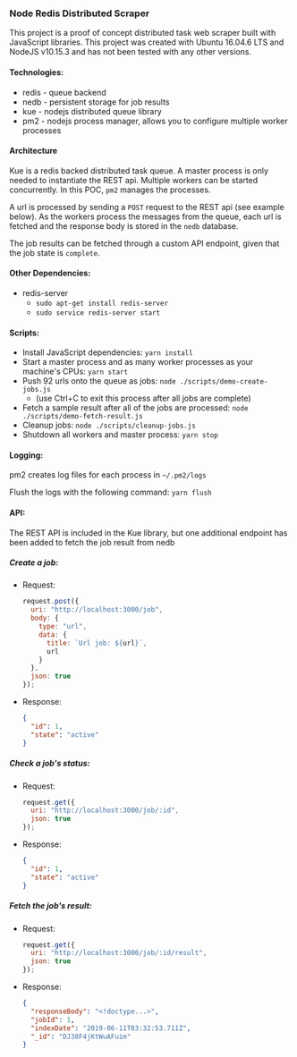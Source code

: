 ### Node Redis Distributed Scraper

This project is a proof of concept distributed task web scraper built with JavaScript libraries.
This project was created with Ubuntu 16.04.6 LTS and NodeJS v10.15.3 and has not been tested with any other versions.

#### Technologies:

- redis - queue backend
- nedb - persistent storage for job results
- kue - nodejs distributed queue library
- pm2 - nodejs process manager, allows you to configure multiple worker processes

#### Architecture

Kue is a redis backed distributed task queue. A master process is only needed to instantiate the REST api.
Multiple workers can be started concurrently. In this POC, `pm2` manages the processes.

A url is processed by sending a `POST` request to the REST api (see example below). As the workers process
the messages from the queue, each url is fetched and the response body is stored in the `nedb` database.

The job results can be fetched through a custom API endpoint, given that the job state is `complete`.

#### Other Dependencies:

- redis-server
  - `sudo apt-get install redis-server`
  - `sudo service redis-server start`

#### Scripts:

- Install JavaScript dependencies: `yarn install`
- Start a master process and as many worker processes as your machine's CPUs: `yarn start`
- Push 92 urls onto the queue as jobs: `node ./scripts/demo-create-jobs.js`
  - (use Ctrl+C to exit this process after all jobs are complete)
- Fetch a sample result after all of the jobs are processed: `node ./scripts/demo-fetch-result.js`
- Cleanup jobs: `node ./scripts/cleanup-jobs.js`
- Shutdown all workers and master process: `yarn stop`

#### Logging:

pm2 creates log files for each process in `~/.pm2/logs`

Flush the logs with the following command: `yarn flush`

#### API:

The REST API is included in the Kue library, but one additional endpoint has been added to fetch the job result from nedb

##### Create a job:

- Request:

  ```javascript
  request.post({
    uri: "http://localhost:3000/job",
    body: {
      type: "url",
      data: {
        title: `Url job: ${url}`,
        url
      }
    },
    json: true
  });
  ```

- Response:

  ```json
  {
    "id": 1,
    "state": "active"
  }
  ```

##### Check a job's status:

- Request:

  ```javascript
  request.get({
    uri: "http://localhost:3000/job/:id",
    json: true
  });
  ```

- Response:

  ```json
  {
    "id": 1,
    "state": "active"
  }
  ```

##### Fetch the job's result:

- Request:

  ```javascript
  request.get({
    uri: "http://localhost:3000/job/:id/result",
    json: true
  });
  ```

- Response:

  ```json
  {
    "responseBody": "<!doctype...>",
    "jobId": 1,
    "indexDate": "2019-06-11T03:32:53.711Z",
    "_id": "DJ38F4jKtWuAFuim"
  }
  ```
